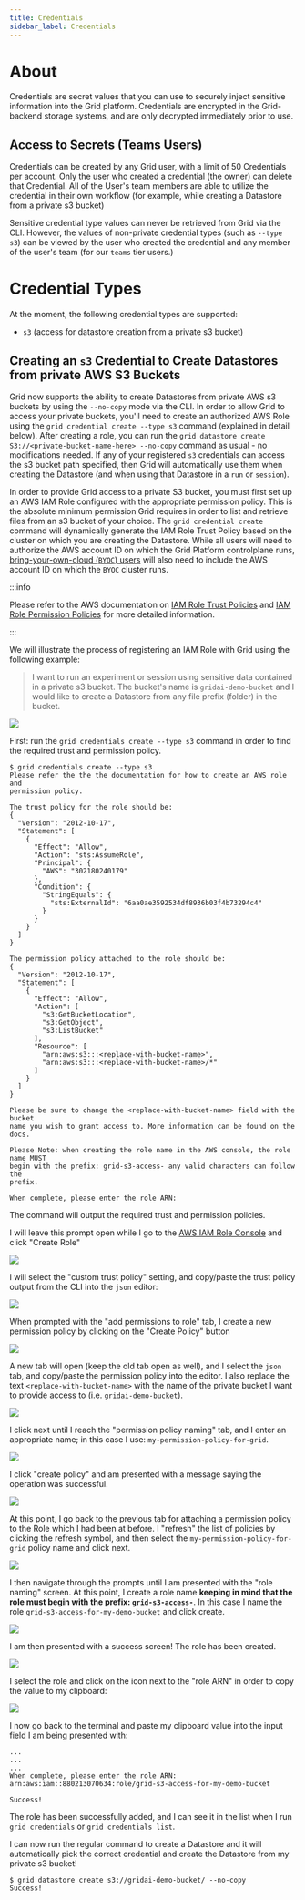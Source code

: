 ```yaml
--- 
title: Credentials
sidebar_label: Credentials
---
```


# About

Credentials are secret values that you can use to securely inject sensitive information into the
Grid platform. Credentials are encrypted in the Grid-backend storage
systems, and are only decrypted immediately prior to use.

## Access to Secrets (Teams Users)

Credentials can be created by any Grid user, with a limit of 50
Credentials per account. Only the user who created a credential (the owner) can
delete that Credential. All of the User's team members are able to utilize the credential in
their own workflow (for example, while creating a Datastore from a private s3 bucket)

Sensitive credential type values can never be retrieved from Grid via the CLI. However,
the values of non-private credential types (such as `--type s3`) can be viewed by the user
who created the credential and any member of the user's team (for our `teams` tier users.)

# Credential Types

At the moment, the following credential types are supported:

- `s3` (access for datastore creation from a private s3 bucket)

## Creating an `s3` Credential to Create Datastores from private AWS S3 Buckets 

Grid now supports the ability to create Datastores from private AWS s3 buckets by using
the `--no-copy` mode via the CLI. In order to allow Grid to access your private buckets,
you'll need to create an authorized AWS Role using the `grid credential create --type s3`
command (explained in detail below). After creating a role, you can run the
`grid datastore create S3://<private-bucket-name-here> --no-copy` command as usual - no
modifications needed. If any of your registered `s3` credentials can access the s3 bucket
path specified, then Grid will automatically use them when creating the Datastore (and
when using that Datastore in a `run` or `session`).

In order to provide Grid access to a private S3 bucket, you must first set up an AWS IAM Role configured with the appropriate permission policy. This is the absolute minimum permission Grid requires in order to list and retrieve files from an s3 bucket of your choice. The `grid credential create` command will dynamically generate the IAM Role Trust Policy based on the cluster on which you are creating the Datastore. While all users will need to authorize the AWS account ID on which the Grid Platform controlplane runs, [bring-your-own-cloud (`BYOC`) users](./2_Custom%20Cloud%20Credentials/1_byoc.md) will also need to include the AWS account ID on which the `BYOC` cluster runs. 

:::info

Please refer to the AWS documentation on [IAM Role Trust
Policies](https://aws.amazon.com/blogs/security/how-to-use-trust-policies-with-iam-roles/)
and [IAM Role Permission
Policies](https://docs.aws.amazon.com/IAM/latest/UserGuide/access_policies.html) for more
detailed information.

:::

We will illustrate the process of registering an IAM Role with Grid using the following
example:

> I want to run an experiment or session using sensitive data contained in a private s3 bucket. The bucket's name is
> `gridai-demo-bucket` and I would like to create a Datastore from any file
> prefix (folder) in the bucket. 

![](../../static/images/credentials/demo_bucket_contents.png)

First: run the `grid credentials create --type s3` command in order to find the required trust and
permission policy.

```
$ grid credentials create --type s3
Please refer the the the documentation for how to create an AWS role and 
permission policy.

The trust policy for the role should be:
{
  "Version": "2012-10-17",
  "Statement": [
    {
      "Effect": "Allow",
      "Action": "sts:AssumeRole",
      "Principal": {
        "AWS": "302180240179"
      },
      "Condition": {
        "StringEquals": {
          "sts:ExternalId": "6aa0ae3592534df8936b03f4b73294c4"
        }
      }
    }
  ]
}

The permission policy attached to the role should be:
{
  "Version": "2012-10-17",
  "Statement": [
    {
      "Effect": "Allow",
      "Action": [
        "s3:GetBucketLocation",
        "s3:GetObject",
        "s3:ListBucket"
      ],
      "Resource": [
        "arn:aws:s3:::<replace-with-bucket-name>",
        "arn:aws:s3:::<replace-with-bucket-name>/*"
      ]
    }
  ]
}

Please be sure to change the <replace-with-bucket-name> field with the bucket 
name you wish to grant access to. More information can be found on the docs.

Please Note: when creating the role name in the AWS console, the role name MUST 
begin with the prefix: grid-s3-access- any valid characters can follow the 
prefix.

When complete, please enter the role ARN:
```

The command will output the required trust and permission policies. 

I will leave this prompt open while I go to the [AWS IAM Role
Console](https://us-east-1.console.aws.amazon.com/iamv2/home?region=us-east-1#/roles) and
click "Create Role"

![](../../static/images/credentials/role-console.png)

I will select the "custom trust policy" setting, and copy/paste the trust policy output
from the CLI into the `json` editor:

![](../../static/images/credentials/select_trusted_entity.png)

When prompted with the "add permissions to role" tab, I create a new permission
policy by clicking on the "Create Policy" button

![](../../static/images/credentials/add_permissions_to_role.png)

A new tab will open (keep the old tab open as well), and I select the `json` tab, and
copy/paste the permission policy into the editor. I also replace the text
`<replace-with-bucket-name>` with the name of the private bucket I want to provide access to
(i.e. `gridai-demo-bucket`). 

![](../../static/images/credentials/aws_permission_policy.png)

I click next until I reach the "permission policy naming" tab, and I enter an appropriate
name; in this case I use: `my-permission-policy-for-grid`. 

![](../../static/images/credentials/permission_policy_naming.png)

I click "create policy" and am presented with a message saying the operation was
successful.

![](../../static/images/credentials/permission_policy_created.png)

At this point, I go back to the previous tab for attaching a permission policy to the Role which
I had been at before. I "refresh" the list of policies by clicking the refresh symbol, and
then select the `my-permission-policy-for-grid` policy name and click next.

![](../../static/images/credentials/attach_permission_policy.png)

I then navigate through the prompts until I am presented with the "role naming" screen. At
this point, I create a role name **keeping in mind that the role must begin with the
prefix: `grid-s3-access-`**. In this case I name the role
`grid-s3-access-for-my-demo-bucket` and click create.

![](../../static/images/credentials/role_naming.png)

I am then presented with a success screen! The role has been created. 

![](../../static/images/credentials/role_created.png)

I select the role and click on the icon next to the "role ARN" in order to
copy the value to my clipboard:

![](../../static/images/credentials/arn_copy.png)

I now go back to the terminal and paste my clipboard value into the input field
I am being presented with:

```
...
...
...
When complete, please enter the role ARN: arn:aws:iam::880213070634:role/grid-s3-access-for-my-demo-bucket

Success!
```

The role has been successfully added, and I can see it in the list when I run `grid
credentials` or `grid credentials list`. 

I can now run the regular command to create a Datastore and it will
automatically pick the correct credential and create the Datastore from my private s3 bucket!

```
$ grid datastore create s3://gridai-demo-bucket/ --no-copy
Success!
```